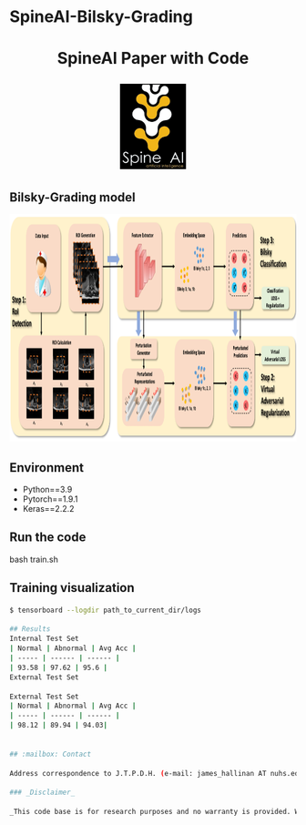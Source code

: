 # SpineAI-Bilsky-Grading
<h1 align="center">
  <p align="center">SpineAI Paper with Code</p>
  <img src="imgs/spineAI-logo.png" alt="SpineAI-logo" height="150">
</h1>


## Bilsky-Grading model

<div align=center><img height="400" src="imgs/model.png"></div>

## Environment

- Python==3.9
- Pytorch==1.9.1
- Keras==2.2.2

## Run the code
bash train.sh

## Training visualization

```bash
$ tensorboard --logdir path_to_current_dir/logs

## Results
Internal Test Set
| Normal | Abnormal | Avg Acc |
| ----- | ------ | ------ | 
| 93.58 | 97.62 | 95.6 |
External Test Set

External Test Set
| Normal | Abnormal | Avg Acc |
| ----- | ------ | ------ | 
| 98.12 | 89.94 | 94.03|


## :mailbox: Contact

Address correspondence to J.T.P.D.H. (e-mail: james_hallinan AT nuhs.edu.sg)

### _Disclaimer_

_This code base is for research purposes and no warranty is provided. We are not responsible for any medical usage of our code._


